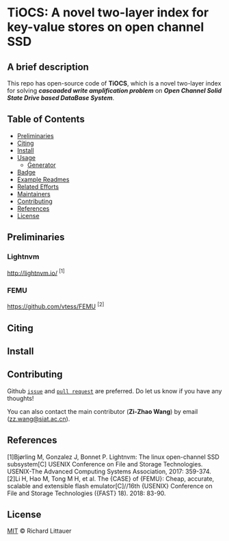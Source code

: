 # TiOCS: A novel two-layer index for key-value stores on open channel SSD

## A brief description
This repo has open-source code of **TiOCS**, which is a novel two-layer index for solving **_cascaaded write amplification problem_** on **_Open Channel Solid State Drive based DataBase System_**.

## Table of Contents

- [Preliminaries](#preliminaries)
- [Citing](#citing)
- [Install](#install)
- [Usage](#usage)
	- [Generator](#generator)
- [Badge](#badge)
- [Example Readmes](#example-readmes)
- [Related Efforts](#related-efforts)
- [Maintainers](#maintainers)
- [Contributing](#contributing)
- [References](#references)
- [License](#license)

## Preliminaries
### Lightnvm
<http://lightnvm.io/> <sup>[1]</sup>
### FEMU
<https://github.com/vtess/FEMU> <sup>[2]</sup>
## Citing

## Install

## Contributing
Github [``issue``](https://github.com/ZizhaoWa/TiOCS/issues) and [``pull
request``](https://github.com/ZizhaoWa/TiOCS/pulls) are preferred. Do let
us know if you have any thoughts!  

You can also contact the main contributor (**Zi-Zhao Wang**) by email (zz.wang@siat.ac.cn).

## References
[1]Bjørling M, Gonzalez J, Bonnet P. Lightnvm: The linux open-channel SSD subsystem[C] USENIX Conference on File and Storage Technologies. USENIX-The Advanced Computing Systems Association, 2017: 359-374.   
[2]Li H, Hao M, Tong M H, et al. The {CASE} of {FEMU}: Cheap, accurate, scalable and extensible flash emulator[C]//16th {USENIX} Conference on File and Storage Technologies ({FAST} 18). 2018: 83-90.

## License
[MIT](LICENSE) © Richard Littauer

